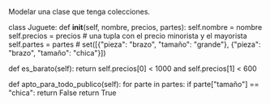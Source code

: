 Modelar una clase que tenga colecciones.

class Juguete:
  def __init__(self, nombre, precios, partes):
    self.nombre = nombre
    self.precios = precios # una tupla con el precio minorista y el mayorista
    self.partes = partes 
    # set([{"pieza": "brazo", "tamaño": "grande"}, {"pieza": "brazo", "tamaño": "chica"}])
  
  def es_barato(self):
    return self.precios[0] < 1000 and self.precios[1] < 600

  def apto_para_todo_publico(self):
    for parte in partes:
      if parte["tamaño"] == "chica":
        return False
    return True